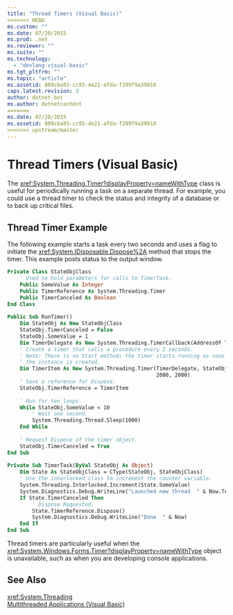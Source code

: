 ```yaml
---
title: "Thread Timers (Visual Basic)"
<<<<<<< HEAD
ms.custom: ""
ms.date: 07/20/2015
ms.prod: .net
ms.reviewer: ""
ms.suite: ""
ms.technology: 
  - "devlang-visual-basic"
ms.tgt_pltfrm: ""
ms.topic: "article"
ms.assetid: 809cba93-cc93-4e21-afda-f299f9a39818
caps.latest.revision: 3
author: dotnet-bot
ms.author: dotnetcontent
=======
ms.date: 07/20/2015
ms.assetid: 809cba93-cc93-4e21-afda-f299f9a39818
>>>>>>> upstream/master
---
```

# Thread Timers (Visual Basic)
The <xref:System.Threading.Timer?displayProperty=nameWithType> class is useful for periodically running a task on a separate thread. For example, you could use a thread timer to check the status and integrity of a database or to back up critical files.  
  
## Thread Timer Example  
 The following example starts a task every two seconds and uses a flag to initiate the <xref:System.IDisposable.Dispose%2A> method that stops the timer. This example posts status to the output window.  
  
```vb  
Private Class StateObjClass  
    ' Used to hold parameters for calls to TimerTask.  
    Public SomeValue As Integer  
    Public TimerReference As System.Threading.Timer  
    Public TimerCanceled As Boolean  
End Class  
  
Public Sub RunTimer()  
    Dim StateObj As New StateObjClass  
    StateObj.TimerCanceled = False  
    StateObj.SomeValue = 1  
    Dim TimerDelegate As New System.Threading.TimerCallback(AddressOf TimerTask)  
    ' Create a timer that calls a procedure every 2 seconds.  
    ' Note: There is no Start method; the timer starts running as soon as   
    ' the instance is created.  
    Dim TimerItem As New System.Threading.Timer(TimerDelegate, StateObj,  
                                                2000, 2000)  
    ' Save a reference for Dispose.  
    StateObj.TimerReference = TimerItem  
  
    ' Run for ten loops.  
    While StateObj.SomeValue < 10  
        ' Wait one second.  
        System.Threading.Thread.Sleep(1000)  
    End While  
  
    ' Request Dispose of the timer object.  
    StateObj.TimerCanceled = True  
End Sub  
  
Private Sub TimerTask(ByVal StateObj As Object)  
    Dim State As StateObjClass = CType(StateObj, StateObjClass)  
    ' Use the interlocked class to increment the counter variable.  
    System.Threading.Interlocked.Increment(State.SomeValue)  
    System.Diagnostics.Debug.WriteLine("Launched new thread  " & Now.ToString)  
    If State.TimerCanceled Then  
        ' Dispose Requested.  
        State.TimerReference.Dispose()  
        System.Diagnostics.Debug.WriteLine("Done  " & Now)  
    End If  
End Sub  
```  
  
 Thread timers are particularly useful when the <xref:System.Windows.Forms.Timer?displayProperty=nameWithType> object is unavailable, such as when you are developing console applications.  
  
## See Also  
 <xref:System.Threading>  
 [Multithreaded Applications (Visual Basic)](../../../../visual-basic/programming-guide/concepts/threading/multithreaded-applications.md)
